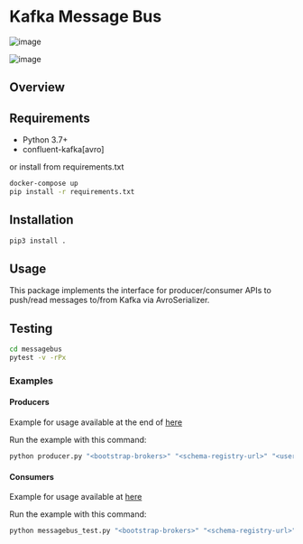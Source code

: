 # Kafka Message Bus

![image](https://github.com/kata-ai/messagebus-kafka-python/workflows/CI/badge.svg?branch=master%0A%20:target:%20https://github.com/kata-ai/messagebus-kafka-python/actions?workflow=CI%0A%20:alt:%20CI%20Status)

![image](https://img.shields.io/codecov/c/github/kata-ai/messagebus-kafka-python.svg%0A%20:target:%20http://codecov.io/github/kata-ai/messagebus-kafka-python?branch=master%0A%20:alt:%20Coverage%20report)

## Overview

## Requirements

- Python 3.7+
- confluent-kafka[avro]

or install from requirements.txt

```bash
docker-compose up
pip install -r requirements.txt 
```

## Installation

```bash
pip3 install .
```

## Usage

This package implements the interface for producer/consumer APIs to push/read messages to/from Kafka via AvroSerializer.

## Testing

```bash
cd messagebus
pytest -v -rPx
```

### Examples
#### Producers

Example for usage available at the end of [here](./messagebus/producer.py)

Run the example with this command:

```bash
python producer.py "<bootstrap-brokers>" "<schema-registry-url>" "<username>" "<password>"
```

#### Consumers

Example for usage available at [here](./messagebus/test/messagebus_test.py)

Run the example with this command:

```bash
python messagebus_test.py "<bootstrap-brokers>" "<schema-registry-url>" "<username>" "<password>"
```